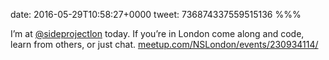 date: 2016-05-29T10:58:27+0000
tweet: 736874337559515136
%%%

I’m at [@sideprojectlon](https://twitter.com/sideprojectlon) today. If you’re in London come along and code, learn from others, or just chat. [meetup.com/NSLondon/events/230934114/](http://www.meetup.com/NSLondon/events/230934114/)
